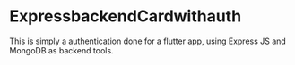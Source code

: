 # ExpressbackendCardwithauth

This is simply a authentication done for a flutter app, using Express JS and MongoDB as backend tools.
